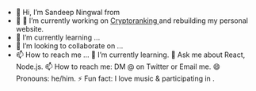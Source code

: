 - 👋 Hi, I’m Sandeep Ningwal from 
- 👀 🔭 I’m currently working on <a href="https://cryptoranking.net/" target="_blank"> Cryptoranking <a> and rebuilding my personal website.
- 🌱 I’m currently learning ...
- 💞️ I’m looking to collaborate on ...
- 📫 How to reach me ...
🌱 I’m currently learning.
💬 Ask me about React, Node.js.
📫 How to reach me: DM @ on Twitter or Email me.
😄 Pronouns: he/him.
⚡ Fun fact: I love music & participating in .

<!---
sningwal/sningwal is a ✨ special ✨ repository because its `README.md` (this file) appears on your GitHub profile.
You can click the Preview link to take a look at your changes.
--->
